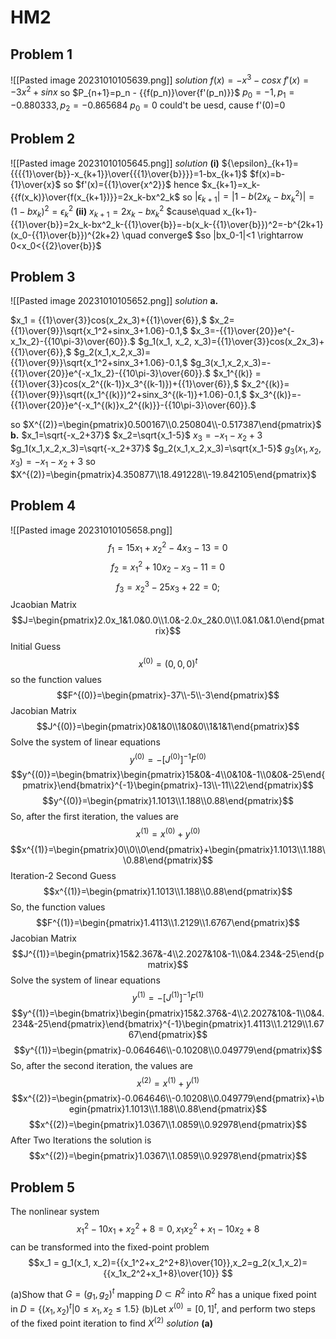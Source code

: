 # HM2
## Problem 1
![[Pasted image 20231010105639.png]]
*solution*
$f(x)=-x^3-cosx$
$f'(x)=-3x^2+sinx$
so $P_{n+1}=p_n - {{f(p_n)}\over{f'(p_n)}}$
$p_0=-1, p_1=-0.880333,p_2=-0.865684$
$p_0=0$ could't be uesd, cause f'(0)=0

## Problem 2
![[Pasted image 20231010105645.png]]
*solution*
**(i)**
${\epsilon}_{k+1}={{{{1}\over{b}}-x_{k+1}}\over{{{1}\over{b}}}}=1-bx_{k+1}$
$f(x)=b-{1}\over{x}$   so $f'(x)={{1}\over{x^2}}$
hence $x_{k+1}=x_k-{{f(x_k)}\over{f(x_{k+1})}}=2x_k-bx^2_k$
so $|{\epsilon_{k+1}}|=|1-b(2x_k-bx^2_k)|=(1-bx_k)^2={\epsilon}^2_k$
**(ii)**
$x_{k+1}=2x_k-bx^2_k$
$cause\quad x_{k+1}-{{1}\over{b}}=2x_k-bx^2_k-{{1}\over{b}}=-b(x_k-{{1}\over{b}})^2=-b^{2k+1}(x_0-{{1}\over{b}})^{2k+2} \quad converge$
$so |bx_0-1|<1 \rightarrow 0<x_0<{{2}\over{b}}$
## Problem 3
![[Pasted image 20231010105652.png]]
*solution*
**a.**

$x_1 = {{1}\over{3}}cos(x_2x_3)+{{1}\over{6}},$
$x_2={{1}\over{9}}\sqrt{x_1^2+sinx_3+1.06}-0.1,$
$x_3=-{{1}\over{20}}e^{-x_1x_2}-{{10\pi-3}\over{60}}.$
$g_1(x_1, x_2, x_3)={{1}\over{3}}cos(x_2x_3)+{{1}\over{6}},$
$g_2(x_1,x_2,x_3)={{1}\over{9}}\sqrt{x_1^2+sinx_3+1.06}-0.1,$
$g_3(x_1,x_2,x_3)=-{{1}\over{20}}e^{-x_1x_2}-{{10\pi-3}\over{60}}.$
$x_1^{(k)} = {{1}\over{3}}cos(x_2^{(k-1)}x_3^{(k-1)})+{{1}\over{6}},$
$x_2^{(k)}={{1}\over{9}}\sqrt{(x_1^{(k)})^2+sinx_3^{(k-1)}+1.06}-0.1,$
$x_3^{(k)}=-{{1}\over{20}}e^{-x_1^{(k)}x_2^{(k)}}-{{10\pi-3}\over{60}}.$

so $X^{(2)}=\begin{pmatrix}0.500167\\0.250804\\-0.517387\end{pmatrix}$
**b.**
$x_1=\sqrt{-x_2+37}$
$x_2=\sqrt{x_1-5}$
$x_3=-x_1-x_2+3$
$g_1(x_1,x_2,x_3)=\sqrt{-x_2+37}$
$g_2(x_1,x_2,x_3)=\sqrt{x_1-5}$
$g_3(x_1,x_2,x_3)=-x_1-x_2+3$
so $X^{(2)}=\begin{pmatrix}4.350877\\18.491228\\-19.842105\end{pmatrix}$
## Problem 4
![[Pasted image 20231010105658.png]]
$$f_1=15x_1+x_2^2-4x_3-13=0$$
$$f_2=x_1^2+10x_2-x_3-11=0$$
$$f_3=x_2^3-25x_3+22=0;$$
Jcaobian Matrix
$$J=\begin{pmatrix}2.0x_1&1.0&0.0\\1.0&-2.0x_2&0.0\\1.0&1.0&1.0\end{pmatrix}$$
Initial Guess
$$x^{(0)}=(0,0,0)^t$$
so the function values
$$F^{(0)}=\begin{pmatrix}-37\\-5\\-3\end{pmatrix}$$
Jacobian Matrix
$$J^{(0)}=\begin{pmatrix}0&1&0\\1&0&0\\1&1&1\end{pmatrix}$$
Solve the system of linear equations
$$y^{(0)}=-[J^{(0)}]^{-1}F^{(0)}$$
$$y^{(0)}=\begin{bmatrix}\begin{pmatrix}15&0&-4\\0&10&-1\\0&0&-25\end{pmatrix}\end{bmatrix}^{-1}\begin{pmatrix}-13\\-11\\22\end{pmatrix}$$
$$y^{(0)}=\begin{pmatrix}1.1013\\1.188\\0.88\end{pmatrix}$$
So, after the first iteration, the values are 
$$x^{(1)}=x^{(0)}+y^{(0)}$$
$$x^{(1)}=\begin{pmatrix}0\\0\\0\end{pmatrix}+\begin{pmatrix}1.1013\\1.188\\0.88\end{pmatrix}$$
Iteration-2
Second Guess
$$x^{(1)}=\begin{pmatrix}1.1013\\1.188\\0.88\end{pmatrix}$$
So, the function values
$$F^{(1)}=\begin{pmatrix}1.4113\\1.2129\\1.6767\end{pmatrix}$$
Jacobian Matrix
$$J^{(1)}=\begin{pmatrix}15&2.367&-4\\2.2027&10&-1\\0&4.234&-25\end{pmatrix}$$
Solve the system of linear equations
$$y^{(1)}=-[J^{(1)}]^{-1}F^{(1)}$$
$$y^{(1)}=\begin{bmatrix}\begin{pmatrix}15&2.376&-4\\2.2027&10&-1\\0&4.234&-25\end{pmatrix}\end{bmatrix}^{-1}\begin{pmatrix}1.4113\\1.2129\\1.6767\end{pmatrix}$$
$$y^{(1)}=\begin{pmatrix}-0.064646\\-0.10208\\0.049779\end{pmatrix}$$
So, after the second iteration, the values are 
$$x^{(2)}=x^{(1)}+y^{(1)}$$
$$x^{(2)}=\begin{pmatrix}-0.064646\\-0.10208\\0.049779\end{pmatrix}+\begin{pmatrix}1.1013\\1.188\\0.88\end{pmatrix}$$
$$x^{(2)}=\begin{pmatrix}1.0367\\1.0859\\0.92978\end{pmatrix}$$
After Two Iterations the solution is
$$x^{(2)}=\begin{pmatrix}1.0367\\1.0859\\0.92978\end{pmatrix}$$


## Problem 5
The nonlinear system
$$x_1^2-10x_1+x_2^2+8=0,  x_1x_2^2+x_1-10x_2+8$$
can be transformed into the fixed-point problem
$$x_1 = g_1(x_1, x_2)={{x_1^2+x_2^2+8}\over{10}},x_2=g_2(x_1,x_2)={{x_1x_2^2+x_1+8}\over{10}} $$

(a)Show that $G = (g_1,g_2)^t$ mapping $D \subset R^2$ into $R^2$ has a unique fixed point in
$D = {\{}(x_1,x_2)^t|0\le{x_1,x_2}\le1.5{\}}$
(b)Let $x^{(0)}=[0,1]^t$, and perform two steps of the fixed point iteration to find $X^{(2)}$
*solution*
**(a)**
